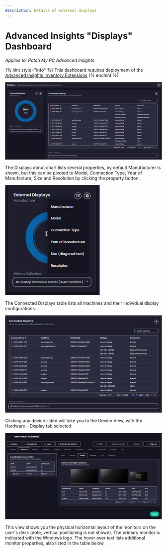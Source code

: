 ```yaml
---
description: Details of external displays
---
```


# Advanced Insights "Displays" Dashboard

_Applies to: Patch My PC Advanced  Insights_

{% hint style="info" %}
This dashboard requires deployment of the [Advanced Insights Inventory Extensions](../../advanced-insights-inventory-extensions/)
{% endhint %}

![](/_images/image%20%28776%29.png "Displays view")

The Displays donut chart lists several properties, by default Manufacturer is shown, but this can be pivoted to Model, Connection Type, Year of Manufacture, Size and Resolution by clicking the property button:

![](/_images/image%20%28777%29.png "Modifying donut display property")

The Connected Displays table lists all machines and their individual display configurations.

![](/_images/image%20%28778%29.png "Connected Displays table")

Clicking any device listed will take you to the Device View, with the Hardware - Display tab selected:

![](/_images/image%20%28779%29.png "Device View of Display data")

This view shows you the physical horizontal layout of the monitors on the user's desk (note, vertical positioning is not shown). The primary monitor is indicated with the Windows logo. The hover over text lists additional monitor properties, also listed in the table below.
